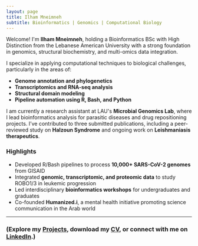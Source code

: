 ```yaml
---
layout: page
title: Ilham Mneimneh
subtitle: Bioinformatics | Genomics | Computational Biology
---
```


Welcome! I'm **Ilham Mneimneh**, holding a Bioinformatics BSc with High Distinction from the Lebanese American University with a strong foundation in genomics, structural biochemistry, and multi-omics data integration.

I specialize in applying computational techniques to biological challenges, particularly in the areas of:
- **Genome annotation and phylogenetics**
- **Transcriptomics and RNA-seq analysis**
- **Structural domain modeling**
- **Pipeline automation using R, Bash, and Python**

I am currently a research assistant at LAU's **Microbial Genomics Lab**, where I lead bioinformatics analysis for parasitic diseases and drug repositioning projects. I’ve contributed to three submitted publications, including a peer-reviewed study on **Halzoun Syndrome** and ongoing work on **Leishmaniasis therapeutics**.

### Highlights
- Developed R/Bash pipelines to process **10,000+ SARS-CoV-2 genomes** from GISAID
- Integrated **genomic, transcriptomic, and proteomic data** to study ROBO1/3 in leukemic progression
- Led interdisciplinary **bioinformatics workshops** for undergraduates and graduates
- Co-founded **Humanized.i**, a mental health initiative promoting science communication in the Arab world

---
### (Explore my [Projects](/projects/), download my [CV](/assets/Ilham_Mneimneh_CV.pdf), or connect with me on [LinkedIn](https://www.linkedin.com/in/ilham-mneimneh/).)
